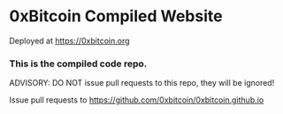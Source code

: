 # 0xBitcoin Compiled Website

Deployed at https://0xbitcoin.org


### This is the compiled code repo.



ADVISORY: DO NOT issue pull requests to this repo, they will be ignored!

Issue pull requests to https://github.com/0xbitcoin/0xbitcoin.github.io
